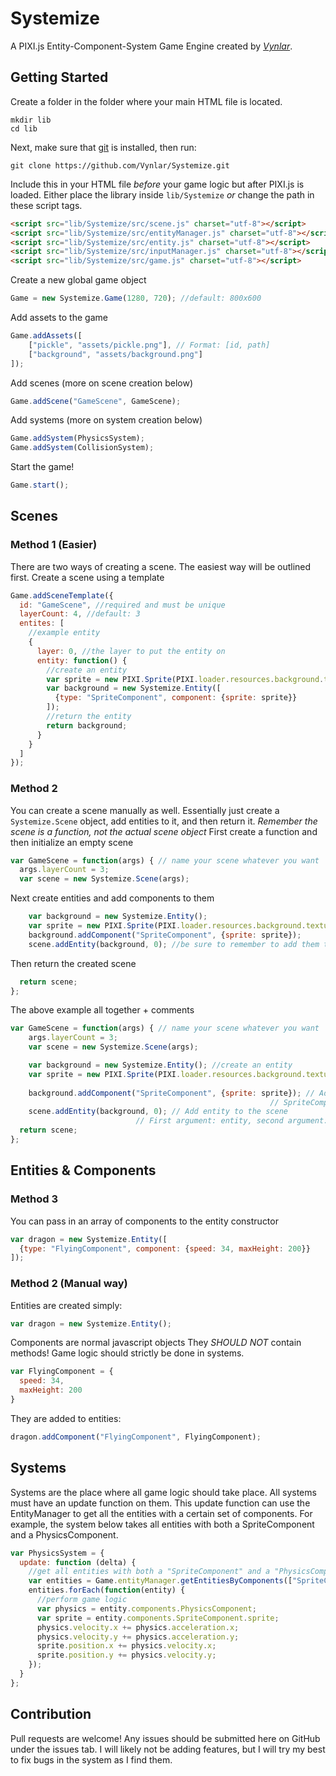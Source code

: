 # Systemize
A PIXI.js Entity-Component-System Game Engine created by *[Vynlar](https://github.com/Vynlar)*.

## Getting Started
Create a folder in the folder where your main HTML file is located.
```
mkdir lib
cd lib
```
Next, make sure that [git](https://git-scm.com/) is installed, then run:
```
git clone https://github.com/Vynlar/Systemize.git
```
Include this in your HTML file *before* your game logic but after PIXI.js is loaded. Either place the library inside ```lib/Systemize``` *or* change the path in these script tags.
```html
<script src="lib/Systemize/src/scene.js" charset="utf-8"></script>
<script src="lib/Systemize/src/entityManager.js" charset="utf-8"></script>
<script src="lib/Systemize/src/entity.js" charset="utf-8"></script>
<script src="lib/Systemize/src/inputManager.js" charset="utf-8"></script>
<script src="lib/Systemize/src/game.js" charset="utf-8"></script>
```
Create a new global game object
```javascript
Game = new Systemize.Game(1280, 720); //default: 800x600
```
Add assets to the game
```javascript
Game.addAssets([
    ["pickle", "assets/pickle.png"], // Format: [id, path]
    ["background", "assets/background.png"]
]);
```
Add scenes (more on scene creation below)
```javascript
Game.addScene("GameScene", GameScene);
```
Add systems (more on system creation below)
```javascript
Game.addSystem(PhysicsSystem);
Game.addSystem(CollisionSystem);
```
Start the game!
```javascript
Game.start();
```

## Scenes
### Method 1 (Easier)
There are two ways of creating a scene. The easiest way will be outlined first.
Create a scene using a template
```javascript
Game.addSceneTemplate({
  id: "GameScene", //required and must be unique
  layerCount: 4, //default: 3
  entites: [
    //example entity
    {
      layer: 0, //the layer to put the entity on
      entity: function() {
        //create an entity
        var sprite = new PIXI.Sprite(PIXI.loader.resources.background.texture);
        var background = new Systemize.Entity([
          {type: "SpriteComponent", component: {sprite: sprite}}
        ]);
        //return the entity
        return background;
      }
    }
  ]
});
```
### Method 2
You can create a scene manually as well. Essentially just create a ```Systemize.Scene``` object, add entities to it, and then return it. *Remember the scene is a function, not the actual scene object*
First create a function and then initialize an empty scene
```javascript
var GameScene = function(args) { // name your scene whatever you want
  args.layerCount = 3;
  var scene = new Systemize.Scene(args);
```
Next create entities and add components to them
```javascript
    var background = new Systemize.Entity();
    var sprite = new PIXI.Sprite(PIXI.loader.resources.background.texture);
    background.addComponent("SpriteComponent", {sprite: sprite});
    scene.addEntity(background, 0); //be sure to remember to add them to the scene
```
Then return the created scene
```javascript
  return scene;
};
```
The above example all together + comments
```javascript
var GameScene = function(args) { // name your scene whatever you want
    args.layerCount = 3;
    var scene = new Systemize.Scene(args);

    var background = new Systemize.Entity(); //create an entity
    var sprite = new PIXI.Sprite(PIXI.loader.resources.background.texture); // Create a standard PIXI sprite
                                                                            // The background here is the name you put when loading assets
    background.addComponent("SpriteComponent", {sprite: sprite}); // Add component
                                                          // SpriteComponent is a special component that any drawable entity must include  
    scene.addEntity(background, 0); // Add entity to the scene
                            // First argument: entity, second argument: layer number to put it on
  return scene;
};
```

## Entities & Components
### Method 3
You can pass in an array of components to the entity constructor
```javascript
var dragon = new Systemize.Entity([
  {type: "FlyingComponent", component: {speed: 34, maxHeight: 200}}
]);
```

### Method 2 (Manual way)
Entities are created simply:
```javascript
var dragon = new Systemize.Entity();
```
Components are normal javascript objects
They *SHOULD NOT* contain methods! Game logic should strictly be done in systems.
```javascript
var FlyingComponent = {
  speed: 34,
  maxHeight: 200
}
```
They are added to entities:
```javascript
dragon.addComponent("FlyingComponent", FlyingComponent);
```

## Systems
Systems are the place where all game logic should take place. All systems must have an update function on them. This update function can use the EntityManager to get all the entities with a certain set of components. For example, the system below takes all entities with both a SpriteComponent and a PhysicsComponent.
```javascript
var PhysicsSystem = {
  update: function (delta) {
    //get all entities with both a "SpriteComponent" and a "PhysicsComponent"
    var entities = Game.entityManager.getEntitiesByComponents(["SpriteComponent", "PhysicsComponent"]);
    entities.forEach(function(entity) {
      //perform game logic
      var physics = entity.components.PhysicsComponent;
      var sprite = entity.components.SpriteComponent.sprite;
      physics.velocity.x += physics.acceleration.x;
      physics.velocity.y += physics.acceleration.y;
      sprite.position.x += physics.velocity.x;
      sprite.position.y += physics.velocity.y;
    });
  }
};
```

## Contribution
Pull requests are welcome! Any issues should be submitted here on GitHub under the issues tab. I will likely not be adding features, but I will try my best to fix bugs in the system as I find them.

